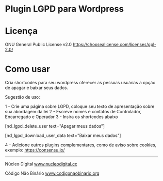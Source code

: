 # Plugin LGPD para Wordpress

# Licença

GNU General Public License v2.0 https://choosealicense.com/licenses/gpl-2.0/

# Como usar

Cria shortcodes para seu wordpress oferecer as pessoas usuárias a opção de apagar e baixar seus dados. 

Sugestão de uso:

1 - Crie uma página sobre LGPD, coloque seu texto de apresentação sobre sua abordagem da lei
2 - Escreve nomes e contatos de Controlador, Encarregado e Operador
3 - Insira os shortcodes abaixo

[nd_lgpd_delete_user text="Apagar meus dados"]

[nd_lgpd_download_user_data text="Baixar meus dados"]

4 - Adicione outros plugins complementares, como de aviso sobre cookies, exemplo: https://consensu.io/

---

Núcleo Digital
www.nucleodigital.cc

Código Não Binário
www.codigonaobinario.org

